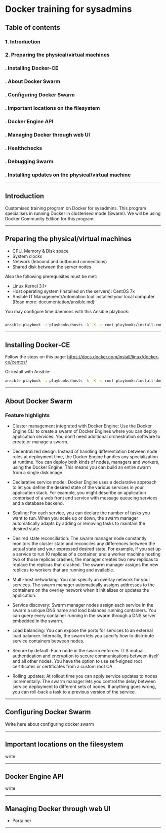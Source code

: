 # Docker training for sysadmins

## Table of contents

### 1. Introduction
### 2. Preparing the physical/virtual machines
### . Installing Docker-CE
### . About Docker Swarm
### . Configuring Docker Swarm
### . Important locations on the filesystem
### . Docker Engine API
### . Managing Docker through web UI
### . Healthchecks
### . Debugging Swarm
### . Installing updates on the physical/virtual machine


---

## Introduction

Customised training program on Docker for sysadmins.
This program specialises in running Docker in clusterised mode (Swarm).
We will be using Docker Community Edition for this program.

---

## Preparing the physical/virtual machines

- CPU, Memory & Disk space
- System clocks
- Network (Inbound and outbound connections)
- Shared disk between the server nodes

Also the following prerequisites must be met:

- Linux Kernel 3.1+
- Host operating system (Installed on the servers): CentOS 7x
- Ansible IT Management/Automation tool installed your local computer (Read more: documentation/ansible.md)

You may configure time daemons with this Ansible playbook:

```bash

ansible-playbook -i playbooks/hosts -k -K -u root playbooks/install-configure-chrony.yml

```

---

## Installing Docker-CE

Follow the steps on this page: https://docs.docker.com/install/linux/docker-ce/centos/ 

Or install with Ansible:

```bash
ansible-playbook -i playbooks/hosts -k -K -u root playbooks/install-docker-ce.yml
```

---

## About Docker Swarm

### Feature highlights

+ Cluster management integrated with Docker Engine: Use the Docker Engine CLI to create a swarm of Docker Engines where you can deploy application services. You don’t need additional orchestration software to create or manage a swarm.

+ Decentralized design: Instead of handling differentiation between node roles at deployment time, the Docker Engine handles any specialization at runtime. You can deploy both kinds of nodes, managers and workers, using the Docker Engine. This means you can build an entire swarm from a single disk image.

+ Declarative service model: Docker Engine uses a declarative approach to let you define the desired state of the various services in your application stack. For example, you might describe an application comprised of a web front end service with message queueing services and a database backend.

+ Scaling: For each service, you can declare the number of tasks you want to run. When you scale up or down, the swarm manager automatically adapts by adding or removing tasks to maintain the desired state.

+ Desired state reconciliation: The swarm manager node constantly monitors the cluster state and reconciles any differences between the actual state and your expressed desired state. For example, if you set up a service to run 10 replicas of a container, and a worker machine hosting two of those replicas crashes, the manager creates two new replicas to replace the replicas that crashed. The swarm manager assigns the new replicas to workers that are running and available.

+ Multi-host networking: You can specify an overlay network for your services. The swarm manager automatically assigns addresses to the containers on the overlay network when it initializes or updates the application.

+ Service discovery: Swarm manager nodes assign each service in the swarm a unique DNS name and load balances running containers. You can query every container running in the swarm through a DNS server embedded in the swarm.

+ Load balancing: You can expose the ports for services to an external load balancer. Internally, the swarm lets you specify how to distribute service containers between nodes.

+ Secure by default: Each node in the swarm enforces TLS mutual authentication and encryption to secure communications between itself and all other nodes. You have the option to use self-signed root certificates or certificates from a custom root CA.

+ Rolling updates: At rollout time you can apply service updates to nodes incrementally. The swarm manager lets you control the delay between service deployment to different sets of nodes. If anything goes wrong, you can roll-back a task to a previous version of the service.


---

## Configuring Docker Swarm


Write here about configuring docker swarm

---

## Important locations on the filesystem

write

---

## Docker Engine API

write

---

## Managing Docker through web UI

- Portainer

---
